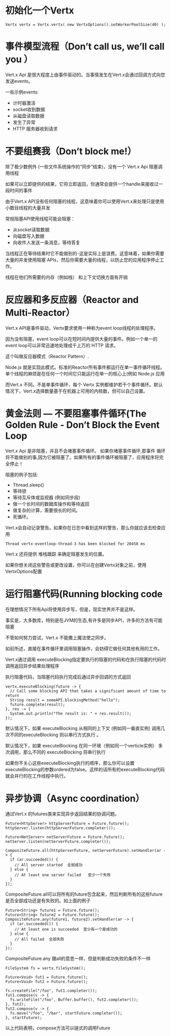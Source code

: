 # 初始化一个Vertx

```
Vertx vertx = Vertx.vertx( new VertxOptions().setWorkerPoolSize(40) );
```

# 事件模型流程（Don’t call us, we’ll call you ）
Vert.x Api 是很大程度上由事件驱动的。当事情发生在Vert.x会通过回调方式向您发送events。

一些示例events:

- 计时器激活
- socket收到数据
- 从磁盘读取数据
- 发生了异常
- HTTP 服务器收到请求


# 不要组赛我（Don’t block me!）

除了极少数例外 (一些文件系统操作的“同步”结束)，没有一个 Vert.x Api 阻塞调用线程


如果可以立即提供的结果，它将立即返回，你通常会提供一个handle来接收过一段时间的事件

由于Vert.x API没有任何阻塞的线程，这意味着你可以使用Vert.x来处理只是使用小数目线程的大量并发

常规阻塞API使用线程可能会阻塞：
- 从socket读取数据
- 向磁盘写入数据
- 向收件人发送一条消息，等待答复

当线程正在等待结果时它不能做别的-这是实际上是浪费。这意味着，如果你需要大量的并发使用阻塞 APIs，然后你需要大量的线程，以防止您的应用程序停止工作。

线程在他们所需要的内存（例如栈） 和上下文切换方面有开销


# 反应器和多反应器（Reactor and Multi-Reactor）
Vert.x API是事件驱动，Vertx要求使用一种称为event loop线程的处理程序。

因为没有阻塞，event loop可以在短时间内提供大量的事件。例如一个单一的event loop可以非常迅速地处理成千上万的 HTTP 请求。

这个叫做反应器模式（Reactor Pattern）.

Node.js 就是实现此模式。标准的Reactor所有事件都运行在单一事件循环线程。
单个线程的麻烦是在任何一个时间它只能运行在单一的核心上(例如 Node.js 应用

而Vert.x 不同。不是单事件循环，每个 Vertx 实例都维护若干个事件循环。默认情况下，Vert.x选择数量基于在机器上可用的内核数，但可以自己设置。

# 黄金法则 — 不要阻塞事件循环(The Golden Rule - Don’t Block the Event Loop

Vert.x Api 是非阻塞，并且不会堵塞事件循环。 如果你堵塞事件循环,那事件
循环将不能做别的事,因为它被阻塞了。如果所有的事件循环被阻塞了，应用程序将完全停止！

阻塞的例子包括:
- Thread.sleep()
- 等待锁
- 等待互斥体或监视器 (例如同步段)
- 做一个长时间的数据库操作和等待返回
- 做复杂的计算，需要很长的时间。
- 死循环。


Vert.x会自动记录警告。如果你在日志中看到这样的警告，那么你就应该去检查应用

```
Thread vertx-eventloop-thread-3 has been blocked for 20458 ms
```

Vert.x 还将提供 堆栈跟踪 来确定阻塞发生的位置。

如果你想关闭这些警告或更改设置，你可以在创建Vertx对象之前，使用VertxOptions配置


# 运行阻塞代码(Running blocking code
在理想情况下所有Api将使用异步写，但是，现实世界并不是这样。

事实是，大多数库，特别是在JVM的生态,有许多是同步API，许多的方法有可能阻塞

不管如何努力尝试，Vert.x 不能撒上魔法使之同步。

如前所述，直接在事件循环里调用阻塞操作，会妨碍它做任何其他有用的工作。

Vert.x通过调用 executeBlocking指定要执行的阻塞的代码和在执行阻塞的代码时调用返回异步结果处理程序

执行阻塞代码，当阻塞代码执行完成后通过异步回调的方式返回

```
vertx.executeBlocking(future -> {
  // Call some blocking API that takes a significant amount of time to return
  String result = someAPI.blockingMethod("hello");
  future.complete(result);
}, res -> {
  System.out.println("The result is: " + res.result());
});

```


默认情况下，如果 executeBlocking 从相同的上下文 (例如同一垂直实例) 调用几次不同的executeBlocking 则以串行方式执行 。

默认情况下，如果 executeBlocking 在同一环境（例如同一个verticle实例） 多次调用，那么不同的 executeBlocking 将串行执行

如果你不关心这些executeBlocking执行的顺序，那么你可以设置executeBlocking的参数ordered为false。这样的话所有的executeBlocking代码就会并行的在工作线程中执行。 


# 异步协调（Async coordination）
通过Vert.x 的futures类来实现异步返回结果的协调问题。


```
Future<HttpServer> httpServerFuture = Future.future();
httpServer.listen(httpServerFuture.completer());

Future<NetServer> netServerFuture = Future.future();
netServer.listen(netServerFuture.completer());

CompositeFuture.all(httpServerFuture, netServerFuture).setHandler(ar -> {
  if (ar.succeeded()) {
    // All server started  全部成功
  } else {
    // At least one server failed   至少一个失败
  }
});

```

CompositeFuture.all可以将所有的future包含起来，然后判断所有的这些future是否全部成功还是有失败的。如上面的例子


```
Future<String> future1 = Future.future();
Future<String> future2 = Future.future();
CompositeFuture.any(future1, future2).setHandler(ar -> {
  if (ar.succeeded()) {
    // At least one is succeeded  至少有一个是成功的
  } else {
    // All failed  全部失败
  }
});
```
CompositeFuture.any 跟all的意思一样，但是判断成功失败的条件不一样

```
FileSystem fs = vertx.fileSystem();

Future<Void> fut1 = Future.future();
Future<Void> fut2 = Future.future();

fs.createFile("/foo", fut1.completer());
fut1.compose(v -> {
  fs.writeFile("/foo", Buffer.buffer(), fut2.completer());
}, fut2);
fut2.compose(v -> {
  fs.move("/foo", "/bar", startFuture.completer());
}, startFuture);
```
以上代码表明，compose方法可以链式的调用Future